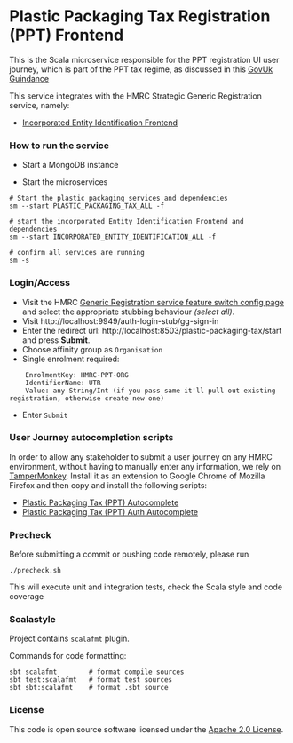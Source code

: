 
# Plastic Packaging Tax Registration (PPT) Frontend

This is the Scala microservice responsible for the PPT registration UI user journey, which is part of the PPT tax regime, as discussed in this [GovUk Guindance](https://www.gov.uk/government/publications/introduction-of-plastic-packaging-tax/plastic-packaging-tax)
 
This service integrates with the HMRC Strategic Generic Registration service, namely: 
 * [Incorporated Entity Identification Frontend](https://github.com/hmrc/incorporated-entity-identification-frontend)

### How to run the service

* Start a MongoDB instance

* Start the microservices
 
```
# Start the plastic packaging services and dependencies 
sm --start PLASTIC_PACKAGING_TAX_ALL -f

# start the incorporated Entity Identification Frontend and dependencies
sm --start INCORPORATED_ENTITY_IDENTIFICATION_ALL -f

# confirm all services are running
sm -s 
```

### Login/Access

* Visit the HMRC [Generic Registration service feature switch config page](http://localhost:9718/identify-your-incorporated-business/test-only/feature-switches) and
select the appropriate stubbing behaviour _(select all)_. 
* Visit http://localhost:9949/auth-login-stub/gg-sign-in
* Enter the redirect url: http://localhost:8503/plastic-packaging-tax/start and press **Submit**.
* Choose affinity group as `Organisation`
* Single enrolment required:
```
    EnrolmentKey: HMRC-PPT-ORG
    IdentifierName: UTR
    Value: any String/Int (if you pass same it'll pull out existing registration, otherwise create new one)
```
* Enter `Submit`

### User Journey autocompletion scripts

In order to allow any stakeholder to submit a user journey on any HMRC environment, without having to manually enter any information, we rely on [TamperMonkey](https://www.tampermonkey.net/).
Install it as an extension to Google Chrome of Mozilla Firefox and then copy and install the following scripts:
 * [Plastic Packaging Tax (PPT) Autocomplete](https://raw.githubusercontent.com/hmrc/plastic-packaging-tax-registration-frontend/master/tampermonkey/PPT_AutoComplete.js) 
 * [Plastic Packaging Tax (PPT) Auth Autocomplete](https://raw.githubusercontent.com/hmrc/plastic-packaging-tax-registration-frontend/master/tampermonkey/PPT_Auth_AutoComplete.js) 


### Precheck

Before submitting a commit or pushing code remotely, please run  
```
./precheck.sh
```
This will execute unit and integration tests, check the Scala style and code coverage

### Scalastyle

Project contains `scalafmt` plugin.

Commands for code formatting:

```
sbt scalafmt        # format compile sources
sbt test:scalafmt   # format test sources
sbt sbt:scalafmt    # format .sbt source
```

### License

This code is open source software licensed under the [Apache 2.0 License]("http://www.apache.org/licenses/LICENSE-2.0.html").


